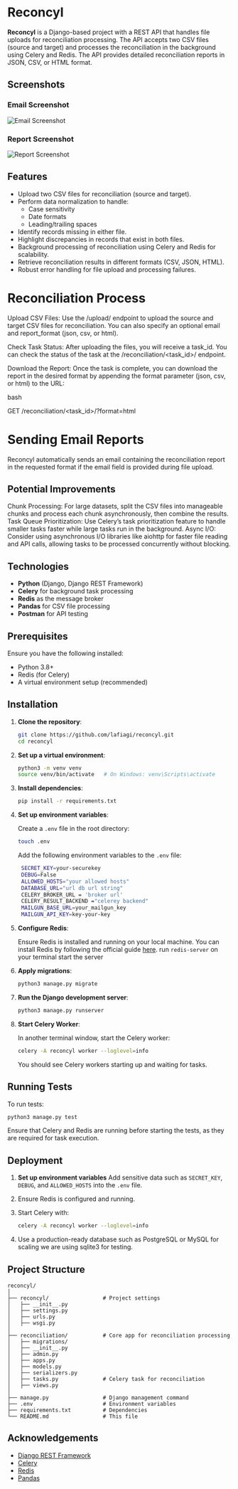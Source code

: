 # Reconcyl

**Reconcyl** is a Django-based project with a REST API that handles file uploads for reconciliation processing. The API accepts two CSV files (source and target) and processes the reconciliation in the background using Celery and Redis. The API provides detailed reconciliation reports in JSON, CSV, or HTML format.



## Screenshots

### Email Screenshot
![Email Screenshot](assets/email_report.jpeg)

### Report Screenshot
![Report Screenshot](assets/htm_report.jpeg)

## Features

- Upload two CSV files for reconciliation (source and target).
- Perform data normalization to handle:
  - Case sensitivity
  - Date formats
  - Leading/trailing spaces
- Identify records missing in either file.
- Highlight discrepancies in records that exist in both files.
- Background processing of reconciliation using Celery and Redis for scalability.
- Retrieve reconciliation results in different formats (CSV, JSON, HTML).
- Robust error handling for file upload and processing failures.

# Reconciliation Process

Upload CSV Files: Use the /upload/ endpoint to upload the source and target CSV files for reconciliation. You can also specify an optional email and report_format (json, csv, or html).

Check Task Status: After uploading the files, you will receive a task_id. You can check the status of the task at the /reconciliation/<task_id>/ endpoint.

Download the Report: Once the task is complete, you can download the report in the desired format by appending the format parameter (json, csv, or html) to the URL:

bash

GET /reconciliation/<task_id>/?format=html

# Sending Email Reports

Reconcyl automatically sends an email containing the reconciliation report in the requested format if the email field is provided during file upload.


## Potential Improvements

Chunk Processing: For large datasets, split the CSV files into manageable chunks and process each chunk asynchronously, then combine the results.
Task Queue Prioritization: Use Celery’s task prioritization feature to handle smaller tasks faster while large tasks run in the background.
Async I/O: Consider using asynchronous I/O libraries like aiohttp for faster file reading and API calls, allowing tasks to be processed concurrently without blocking.

## Technologies

- **Python** (Django, Django REST Framework)
- **Celery** for background task processing
- **Redis** as the message broker
- **Pandas** for CSV file processing
- **Postman** for API testing

## Prerequisites

Ensure you have the following installed:

- Python 3.8+
- Redis (for Celery)
- A virtual environment setup (recommended)

## Installation

1. **Clone the repository**:

   ```bash
   git clone https://github.com/lafiagi/reconcyl.git
   cd reconcyl
   ```

2. **Set up a virtual environment**:

   ```bash
   python3 -m venv venv
   source venv/bin/activate   # On Windows: venv\Scripts\activate
   ```

3. **Install dependencies**:

   ```bash
   pip install -r requirements.txt
   ```

4. **Set up environment variables**:

   Create a `.env` file in the root directory:

   ```bash
   touch .env
   ```

   Add the following environment variables to the `.env` file:

   ```bash
    SECRET_KEY=your-securekey
    DEBUG=False
    ALLOWED_HOSTS="your allowed hosts"
    DATABASE_URL="url db url string"
    CELERY_BROKER_URL = 'broker url'
    CELERY_RESULT_BACKEND ="celerey backend"
    MAILGUN_BASE_URL=your_mailgun_key
    MAILGUN_API_KEY=key-your-key
   ```

5. **Configure Redis**:

   Ensure Redis is installed and running on your local machine. You can install Redis by following the official guide [here](https://redis.io/download).
   run `redis-server` on your terminal start the server

6. **Apply migrations**:

   ```bash
   python3 manage.py migrate
   ```

7. **Run the Django development server**:

   ```bash
   python3 manage.py runserver
   ```

8. **Start Celery Worker**:

   In another terminal window, start the Celery worker:

   ```bash
   celery -A reconcyl worker --loglevel=info
   ```

   You should see Celery workers starting up and waiting for tasks.

## Running Tests

To run tests:

```bash
python3 manage.py test
```

Ensure that Celery and Redis are running before starting the tests, as they are required for task execution.

## Deployment

1. **Set up environment variables** Add sensitive data such as `SECRET_KEY`, `DEBUG`, and `ALLOWED_HOSTS` into the `.env` file.
2. Ensure Redis is configured and running.
3. Start Celery with:

   ```bash
   celery -A reconcyl worker --loglevel=info
   ```

4. Use a production-ready database such as PostgreSQL or MySQL for scaling we are using sqlite3 for testing.

## Project Structure

```
reconcyl/
│
├── reconcyl/                 # Project settings
│   ├── __init__.py
│   ├── settings.py
│   ├── urls.py
│   ├── wsgi.py
│
├── reconciliation/           # Core app for reconciliation processing
│   ├── migrations/
│   ├── __init__.py
│   ├── admin.py
│   ├── apps.py
│   ├── models.py
│   ├── serializers.py
│   ├── tasks.py              # Celery task for reconciliation
│   ├── views.py
│
├── manage.py                 # Django management command
├── .env                      # Environment variables
├── requirements.txt          # Dependencies
└── README.md                 # This file
```

## Acknowledgements

- [Django REST Framework](https://www.django-rest-framework.org/)
- [Celery](https://docs.celeryproject.org/)
- [Redis](https://redis.io/)
- [Pandas](https://pandas.pydata.org/)